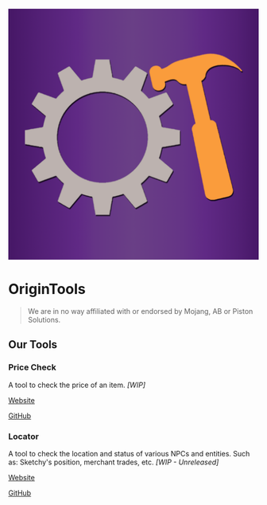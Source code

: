 ![logo](./logo.png)

# OriginTools

> We are in no way affiliated with or endorsed by Mojang, AB or Piston Solutions.

## Our Tools

### Price Check

A tool to check the price of an item. *[WIP]*

[Website](https://origintools.github.io/pricecheck)

[GitHub](https://github.com/OriginTools/pricecheck)

### Locator

A tool to check the location and status of various NPCs and entities. Such as: Sketchy's position, merchant trades, etc. *[WIP - Unreleased]*

[Website](https://origintools.github.io/locator)

[GitHub](https://github.com/OriginTools/locator)
